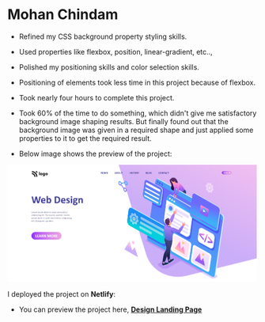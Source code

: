 # Mohan Chindam

- Refined my CSS background property styling skills.
- Used properties like flexbox, position, linear-gradient, etc..,
- Polished my positioning skills and color selection skills.
- Positioning of elements took less time in this project because of flexbox.
- Took nearly four hours to complete this project.
- Took 60% of the time to do something, which didn't give me satisfactory background image shaping results. But finally found out that the background image was given in a required shape and just applied some properties to it to get the required result.

- Below image shows the preview of the project:

![Project-08 Preview](./Project-08.png)

I deployed the project on **Netlify**:
- You can preview the project here, [**Design Landing Page**](https://design-landing-page-8.netlify.app/)



